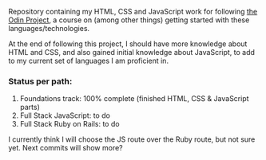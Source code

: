 Repository containing my HTML, CSS and JavaScript work for following [the Odin Project](https://www.theodinproject.com),
a course on (among other things) getting started with these languages/technologies.

At the end of following this project, I should have more knowledge about HTML and CSS, and also gained initial knowledge
about JavaScript, to add to my current set of languages I am proficient in.

### Status per path:
1. Foundations track: 100% complete (finished HTML, CSS & JavaScript parts)
2. Full Stack JavaScript: to do
3. Full Stack Ruby on Rails: to do

I currently think I will choose the JS route over the Ruby route, but not sure yet. Next commits will show more?
